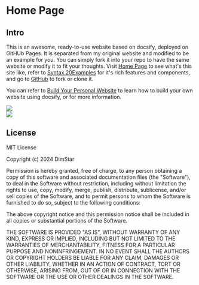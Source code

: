 <!-- 
/*  
 * Copyright (c) 2024 YiDing, all rights reserved. 
 *  
 * This is an example file of the site. You can freely copy,
 * fork, clone and download the file to your local machine.
 * But attention to replace it by your own file before you
 * deploying the site.
 */
-->

# Home Page

## Intro

This is an awesome, ready-to-use website based on docsify, deployed on GitHUb Pages. It is separated from my original website and modified to be an example for you. You can simply fork it into your repo to have the same website or modify it to fit your thoughts. Visit [Home Page](https://yidingg.github.io/Website) to see what's this site like, refer to [Syntax 20Examples](https://yidingg.github.io/Website/#/Blogs/SiteFeatures/Syntax%20Examples) for it's rich features and components, and go to [GitHub](https://github.com/YiDingg/Website) to fork or clone it. 

You can refer to [Build Your Personal Website](https://yidingg.github.io/YiDingg/#/Blogs/Mixed/BuildYourSite) to learn how to build your own website using docsify, or for more information.


<div class="center"><img src="https://imagebank-0.oss-cn-beijing.aliyuncs.com/VS-PicGo/2024-07-10-12-46-00_HOMEPAGE.jpg"/></div>
<div class="center"><img src="https://imagebank-0.oss-cn-beijing.aliyuncs.com/VS-PicGo/2024-07-10-12-46-55_HOMEPAGE.jpg"/></div>

## License

MIT License

Copyright (c) 2024 DimStar

Permission is hereby granted, free of charge, to any person obtaining a copy
of this software and associated documentation files (the "Software"), to deal
in the Software without restriction, including without limitation the rights
to use, copy, modify, merge, publish, distribute, sublicense, and/or sell
copies of the Software, and to permit persons to whom the Software is
furnished to do so, subject to the following conditions:

The above copyright notice and this permission notice shall be included in all
copies or substantial portions of the Software.

THE SOFTWARE IS PROVIDED "AS IS", WITHOUT WARRANTY OF ANY KIND, EXPRESS OR
IMPLIED, INCLUDING BUT NOT LIMITED TO THE WARRANTIES OF MERCHANTABILITY,
FITNESS FOR A PARTICULAR PURPOSE AND NONINFRINGEMENT. IN NO EVENT SHALL THE
AUTHORS OR COPYRIGHT HOLDERS BE LIABLE FOR ANY CLAIM, DAMAGES OR OTHER
LIABILITY, WHETHER IN AN ACTION OF CONTRACT, TORT OR OTHERWISE, ARISING FROM,
OUT OF OR IN CONNECTION WITH THE SOFTWARE OR THE USE OR OTHER DEALINGS IN THE
SOFTWARE.

